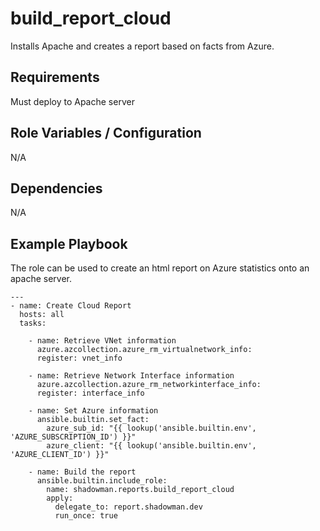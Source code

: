 build_report_cloud
========

Installs Apache and creates a report based on facts from Azure.

Requirements
------------

Must deploy to Apache server

Role Variables / Configuration
--------------

N/A

Dependencies
------------

N/A

Example Playbook
----------------

The role can be used to create an html report on Azure statistics onto an apache server.


```
---
- name: Create Cloud Report
  hosts: all
  tasks:

    - name: Retrieve VNet information
      azure.azcollection.azure_rm_virtualnetwork_info:
      register: vnet_info

    - name: Retrieve Network Interface information
      azure.azcollection.azure_rm_networkinterface_info:
      register: interface_info

    - name: Set Azure information
      ansible.builtin.set_fact:
        azure_sub_id: "{{ lookup('ansible.builtin.env', 'AZURE_SUBSCRIPTION_ID') }}"
        azure_client: "{{ lookup('ansible.builtin.env', 'AZURE_CLIENT_ID') }}"

    - name: Build the report
      ansible.builtin.include_role:
        name: shadowman.reports.build_report_cloud
        apply:
          delegate_to: report.shadowman.dev
          run_once: true      
```
